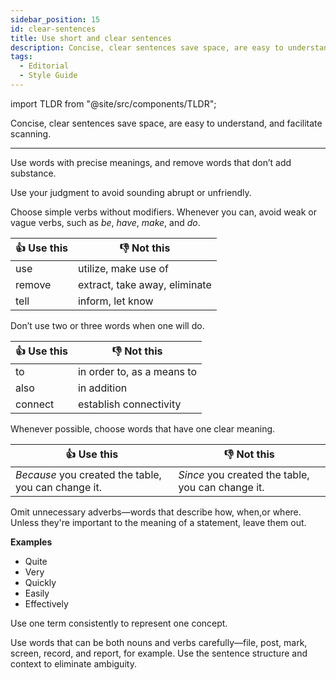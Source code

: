 ```yaml
---
sidebar_position: 15
id: clear-sentences
title: Use short and clear sentences
description: Concise, clear sentences save space, are easy to understand, and facilitate scanning
tags:
  - Editorial
  - Style Guide
---
```


import TLDR from "@site/src/components/TLDR";

<TLDR>

Concise, clear sentences save space, are easy to understand, and facilitate scanning.

</TLDR>

---

Use words with precise meanings, and remove words that don’t add substance.

Use your judgment to avoid sounding abrupt or unfriendly.

Choose simple verbs without modifiers. Whenever you can, avoid weak or vague verbs, such as *be*, *have*, *make*, and *do*.

| :thumbsup: Use this | :thumbsdown: Not this             |
|---------------------|-----------------------------------|
| use                 | utilize, make use of              |
| remove              | extract, take away, eliminate     |
| tell                | inform, let know                  |

Don’t use two or three words when one will do.

| :thumbsup: Use this | :thumbsdown: Not this             |
|---------------------|-----------------------------------|
| to                  | in order to, as a means to        |
| also                | in addition                       |
| connect             | establish connectivity            |

Whenever possible, choose words that have one clear meaning.

| :thumbsup: Use this                                | :thumbsdown: Not this                             |
|----------------------------------------------------|---------------------------------------------------|
|*Because* you created the table, you can change it. | *Since* you created the table, you can change it. |

Omit unnecessary adverbs—words that describe how, when,or where.
Unless they're important to the meaning of a statement, leave them out.

**Examples**
- Quite
- Very
- Quickly
- Easily
- Effectively

Use one term consistently to represent one concept.

Use words that can be both nouns and verbs carefully—file, post, mark, screen, record, and report, for example.
Use the sentence structure and context to eliminate ambiguity.

